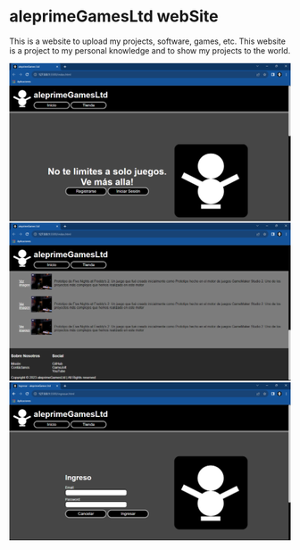 # aleprimeGamesLtd webSite
This is a website to upload my projects, software, games, etc. This website is a project to my personal knowledge and to show my projects to the world.

<img src="./screenshot0.png"></img>
<img src="./screenshot1.png"></img>
<img src="./screenshot2.png"></img>
